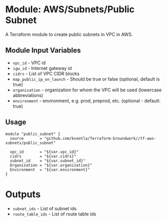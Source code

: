 Module: AWS/Subnets/Public Subnet
=================================

A Terraform module to create public subnets in VPC in AWS.


Module Input Variables
----------------------

- `vpc_id` - VPC id
- `igw_id` - Internet gateway id
- `cidrs` - List of VPC CIDR blocks
- `map_public_ip_on_launch` - Should be true or false (optional, default is true)
- `organization`   - organization for whom the VPC will be used (lowercase abbreviations)
- `environment`    - environment, e.g. prod, preprod, etc. (optional - default: true)


Usage
-----

```hcl
module "public_subnet" {
  source       = "github.com/kvootla/Terraform-Groundwork//tf-aws-subnets/public_subnet"
  
  vpc_id       = "${var.vpc_id}"
  cidrs        = "${var.cidrs}"
  subnet_id    = "${var.subnet_id}"
  Organization = "${var.organization}"
  Environment  = "${var.environment}"
}
```

Outputs
=======

- `subnet_ids` - List of subnet ids
- `route_table_ids` - List of route table ids
